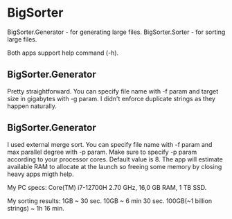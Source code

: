 # BigSorter

BigSorter.Generator - for generating large files.
BigSorter.Sorter - for sorting large files.

Both apps support help command (-h).

## BigSorter.Generator
Pretty straightforward. You can specify file name with -f param and target size in gigabytes with -g param.
I didn't enforce duplicate strings as they happen naturally.

## BigSorter.Generator
I used external merge sort. You can specify file name with -f param and max parallel degree with -p param.
Make sure to specify -p param according to your processor cores. Default value is 8.
The app will estimate available RAM to allocate at the launch so freeing some memory by closing heavy apps migth help.

My PC specs: Core(TM) i7-12700H 2.70 GHz, 16,0 GB RAM, 1 TB SSD.

My sorting results:
1GB ~ 30 sec.
10GB ~ 6 min 30 sec.
100GB(~1 billion strings) ~ 1h 16 min.
